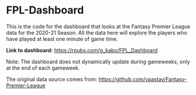 # FPL-Dashboard

This is the code for the dashboard that looks at the Fantasy Premier League data for the 2020-21 Season. All the data here will explore the players who have played at least one minute of game time.

**Link to dashboard:** https://rpubs.com/g_kabo/FPL_Dashboard

Note: The dashboard does not dynamically update during gameweeks, only at the end of each gameweek. 

The original data source comes from: https://github.com/vaastav/Fantasy-Premier-League
